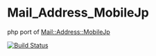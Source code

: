Mail_Address_MobileJp
====================

php port of [Mail::Address::MobileJp](http://search.cpan.org/~miyagawa/Mail-Address-MobileJp/)

[![Build Status](https://travis-ci.org/oppara/mail_address_mobile-jp.svg?branch=master)](https://travis-ci.org/oppara/mail_address_mobile-jp)
